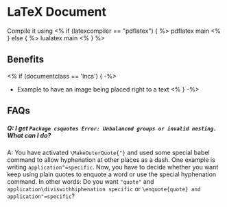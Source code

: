 # LaTeX Document

Compile it using
<% if (latexcompiler == "pdflatex")  { %>
    pdflatex main
<%
} else {
%>
    lualatex main
<%
}
%>

## Benefits

<% if (documentclass == 'lncs') { -%>
- Example to have an image being placed right to a text
<% } -%>

## FAQs

##### Q: I get `Package csquotes Error: Unbalanced groups or invalid nesting.` What can I do?

A: You have activated `\MakeOuterQuote{"}` and used some special babel command to allow hyphenation at other places as a dash. One example is writing `application"=specific`.
Now, you have to decide whether you want keep using plain quotes to enquote a word or use the special hyphenation command.
In other words: Do you want `"quote"` and `application\diviswithhiphenation specific` or `\enquote{quote} and  application"=specific`?

<!-- disable markdown-lint rules contradicting our writing of FAQs -->
<!-- markdownlint-disable-file MD001 MD013 MD026 -->
